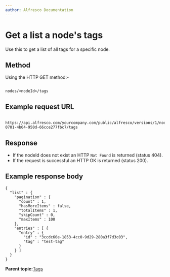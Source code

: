 ```yaml
---
author: Alfresco Documentation
---
```


# Get a list a node's tags

Use this to get a list of all tags for a specific node.

## Method

Using the HTTP GET method:-

```

nodes/<nodeId>/tags
```

## Example request URL

```

https://api.alfresco.com/yourcompany.com/public/alfresco/versions/1/nodes/e8680e58-0701-4b64-950d-66cce277fbc7/tags
```

## Response

-   If the nodeId does not exist an HTTP `Not Found` is returned \(status 404\).
-   If the request is successful an HTTP OK is returned \(status 200\).

## Example response body

```
{
  "list" : {
    "pagination" : {
      "count" : 1,
      "hasMoreItems" : false,
      "totalItems" : 1,
      "skipCount" : 0,
      "maxItems" : 100
    },
    "entries" : [ {
      "entry" : {
        "id" : "3ccdc60e-1853-4cc0-9d29-280a3f7d3c03",
        "tag" : "test-tag"
      }
    } ]
  }
}
```

**Parent topic:**[Tags](../../../pra/1/concepts/pra-nodes-tags.md)


